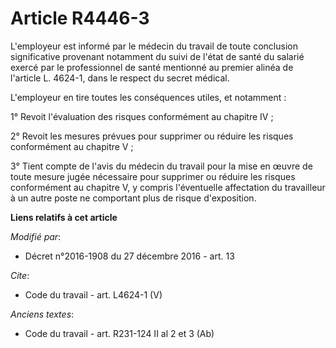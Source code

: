 # Article R4446-3

L'employeur est informé par le médecin du travail de toute conclusion significative provenant notamment du suivi de l'état de
santé du salarié exercé par le professionnel de santé mentionné au premier alinéa de l'article L. 4624-1, dans le respect du
secret médical. 

L'employeur en tire toutes les conséquences utiles, et notamment : 

1° Revoit l'évaluation des risques conformément au chapitre IV ; 

2° Revoit les mesures prévues pour supprimer ou réduire les risques conformément au chapitre V ; 

3° Tient compte de l'avis du médecin du travail pour la mise en œuvre de toute mesure jugée nécessaire pour supprimer ou
réduire les risques conformément au chapitre V, y compris l'éventuelle affectation du travailleur à un autre poste ne
comportant plus de risque d'exposition.

**Liens relatifs à cet article**

_Modifié par_:

  - Décret n°2016-1908 du 27 décembre 2016 - art. 13

_Cite_:

  - Code du travail - art. L4624-1 (V)

_Anciens textes_:

  - Code du travail - art. R231-124 II al 2 et 3 (Ab)
